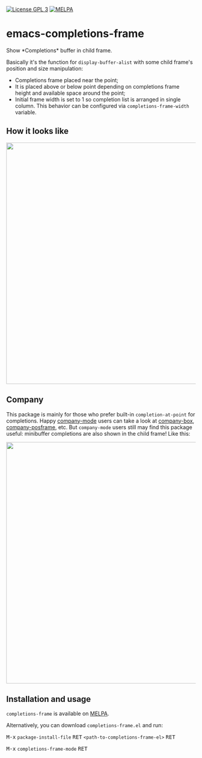 [![License GPL 3](https://img.shields.io/badge/license-GPL_3-green.svg)](http://www.gnu.org/copyleft/gpl.html)
[![MELPA](https://melpa.org/packages/completions-frame-badge.svg)](https://melpa.org/#/completions-frame)

# emacs-completions-frame
Show \*Completions\* buffer in child frame.

Basically it's the function for `display-buffer-alist` with some child frame's position and size manipulation:
- Completions frame placed near the point;
- It is placed above or below point depending on completions frame height and available space around the point;
- Initial frame width is set to 1 so completion list is arranged in single column. This behavior can be configured via `completions-frame-width` variable.

## How it looks like

<p align="center">
  <img src="https://raw.githubusercontent.com/muffinmad/emacs-completions-frame/master/screenshots/completions-frame.png" width="640">
</p>

## Company

This package is mainly for those who prefer built-in `completion-at-point` for completions. Happy [company-mode](http://company-mode.github.io) users can take a look at [company-box](https://github.com/sebastiencs/company-box), [company-posframe](https://github.com/tumashu/company-posframe), etc. But `company-mode` users still may find this package useful: minibuffer completions are also shown in the child frame! Like this:

<p align="center">
  <img src="https://raw.githubusercontent.com/muffinmad/emacs-completions-frame/master/screenshots/eval-completions.png" width="640">
</p>

## Installation and usage

`completions-frame` is available on [MELPA](https://melpa.org/#/completions-frame).

Alternatively, you can download `completions-frame.el` and run:

<kbd>M-x</kbd> `package-install-file` <kbd>RET</kbd> `<path-to-completions-frame-el>` <kbd>RET</kbd>

<kbd>M-x</kbd> `completions-frame-mode` <kbd>RET</kbd>
